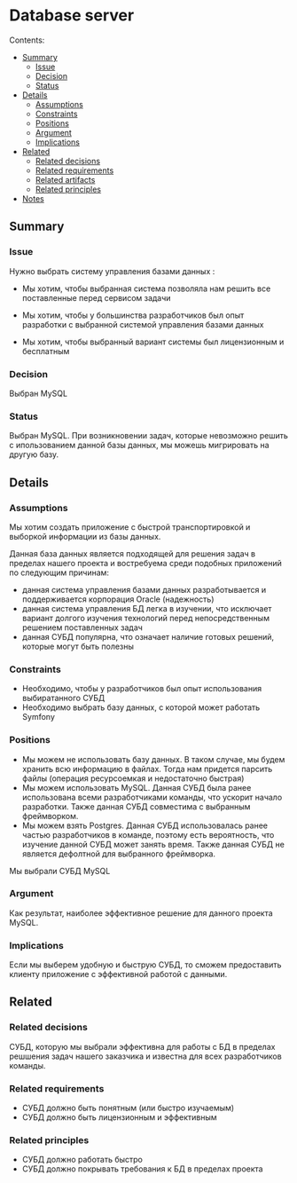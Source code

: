 # Database server

Contents:

* [Summary](#summary)
  * [Issue](#issue)
  * [Decision](#decision)
  * [Status](#status)
* [Details](#details)
  * [Assumptions](#assumptions)
  * [Constraints](#constraints)
  * [Positions](#positions)
  * [Argument](#argument)
  * [Implications](#implications)
* [Related](#related)
  * [Related decisions](#related-decisions)
  * [Related requirements](#related-requirements)
  * [Related artifacts](#related-artifacts)
  * [Related principles](#related-principles)
* [Notes](#notes)


## Summary


### Issue

Нужно выбрать систему управления базами данных :

  * Мы хотим, чтобы выбранная система позволяла нам решить все поставленные перед сервисом задачи

  * Мы хотим, чтобы у большинства разработчиков был опыт разработки с выбранной системой управления базами данных

  * Мы хотим, чтобы выбранный вариант системы был лицензионным и бесплатным 


### Decision

Выбран MySQL


### Status

Выбран MySQL. При возникновении задач, которые невозможно решить с ипользованием данной базы данных, мы можешь мигрировать на другую базу.


## Details


### Assumptions

Мы хотим создать приложение с быстрой транспортировкой и выборкой информации из базы данных.

Данная база данных является подходящей для решения задач в пределах нашего проекта и востребуема среди подобных приложений по следующим причинам:

 * данная система управления базами данных разработывается и поддерживается корпорация Oracle (надежность)
 * данная система управления БД легка в изучении, что исключает вариант долгого изучения технологий перед непосредственным решением поставленных задач
 * данная СУБД популярна, что означает наличие готовых решений, которые могут быть полезны


### Constraints

* Необходимо, чтобы у разработчиков был опыт использования выбиратанного СУБД
* Необходимо выбрать базу данных, с которой может работать Symfony

### Positions

* Мы можем не использовать базу данных. В таком случае, мы будем хранить всю информацию в файлах. Тогда нам придется парсить файлы (операция ресурсоемкая и недостаточно быстрая)
* Мы можем использовать MySQL. Данная СУБД была ранее использована всеми разработчиками команды, что ускорит начало разработки. Также данная СУБД совместима с выбранным фреймворком.
* Мы можем взять Postgres. Данная СУБД использовалась ранее частью разработчиков в команде, поэтому есть вероятность, что изучение данной СУБД может занять время. Также данная СУБД не является дефолтной для выбранного фреймворка.

Мы выбрали СУБД MySQL


### Argument

Как результат, наиболее эффективное решение для данного проекта MySQL.

### Implications

Если мы выберем удобную и быструю СУБД, то сможем предоставить клиенту приложение с эффективной работой с данными.


## Related


### Related decisions

СУБД, которую мы выбрали эффективна для работы с БД в пределах решшения задач нашего заказчика и известна для всех разработчиков команды.

### Related requirements

* СУБД должно быть понятным (или быстро изучаемым)
* СУБД должно быть лицензионным и эффективным

### Related principles

* СУБД должно работать быстро
* СУБД должно покрывать требования к БД в пределах проекта
